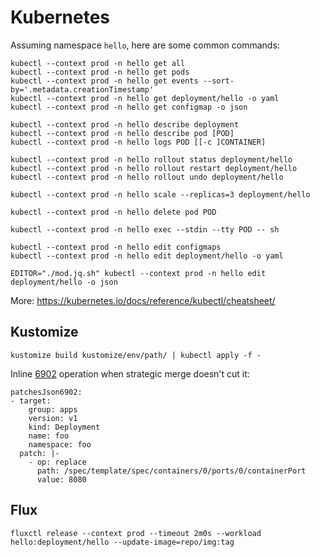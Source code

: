 # Kubernetes

Assuming namespace `hello`, here are some common commands:

```
kubectl --context prod -n hello get all
kubectl --context prod -n hello get pods
kubectl --context prod -n hello get events --sort-by='.metadata.creationTimestamp'
kubectl --context prod -n hello get deployment/hello -o yaml
kubectl --context prod -n hello get configmap -o json

kubectl --context prod -n hello describe deployment
kubectl --context prod -n hello describe pod [POD]
kubectl --context prod -n hello logs POD [[-c ]CONTAINER]

kubectl --context prod -n hello rollout status deployment/hello
kubectl --context prod -n hello rollout restart deployment/hello
kubectl --context prod -n hello rollout undo deployment/hello

kubectl --context prod -n hello scale --replicas=3 deployment/hello

kubectl --context prod -n hello delete pod POD

kubectl --context prod -n hello exec --stdin --tty POD -- sh

kubectl --context prod -n hello edit configmaps
kubectl --context prod -n hello edit deployment/hello -o yaml

EDITOR="./mod.jq.sh" kubectl --context prod -n hello edit deployment/hello -o json
```

More: https://kubernetes.io/docs/reference/kubectl/cheatsheet/


## Kustomize

```
kustomize build kustomize/env/path/ | kubectl apply -f -
```

Inline [6902](https://datatracker.ietf.org/doc/html/rfc6902) operation when strategic merge doesn't cut it:
```
patchesJson6902:
- target:
    group: apps
    version: v1
    kind: Deployment
    name: foo
    namespace: foo
  patch: |-
    - op: replace
      path: /spec/template/spec/containers/0/ports/0/containerPort
      value: 8080
```

## Flux
```
fluxctl release --context prod --timeout 2m0s --workload hello:deployment/hello --update-image=repo/img:tag
```

